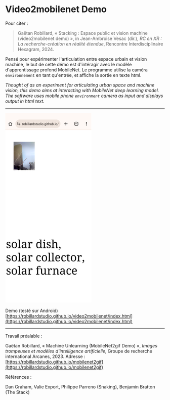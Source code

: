 # Video2mobilenet Demo

<!-- image -->

Pour citer :

> Gaëtan Robillard, « Stacking : Espace public et vision machine (video2mobilenet demo) », in Jean-Ambroise Vesac (dir.), *RC en XR : La recherche-création en réalité étendue*, Rencontre Interdisciplinaire Hexagram, 2024.

Pensé pour expérimenter l'articulation entre espace urbain et vision machine, le but de cette démo est d'intéragir avec le modèle d'apprentissage profond MobileNet. Le programme utilise la caméra `environnement` en tant qu'entrée, et affiche la sortie en texte html.

*Thought of as an experiment for articulating urban space and machine vision, this demo aims at interacting with MobileNet deep learning model. The software uses mobile phone `environment` camera as input and displays output in html text.*

----

<img src="medias/screenshot_1.png" height="600">

Demo (testé sur Android) [https://robillardstudio.github.io/video2mobilenet/index.html](https://robillardstudio.github.io/video2mobilenet/index.html)

----

Travail préalable :

Gaëtan Robillard, « Machine Unlearning (MobileNet2gif Demo) », *Images trompeuses et modèles d'intelligence artificielle*, Groupe de recherche international Arcanes, 2023. Adresse : [https://robillardstudio.github.io/mobilenet2gif](https://robillardstudio.github.io/mobilenet2gif)

Références :

Dan Graham, Valie Export, Philippe Parreno (Snaking), Benjamin Bratton (The Stack)